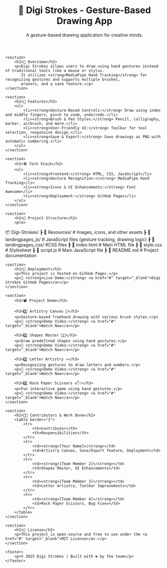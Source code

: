 <!DOCTYPE html>
<html lang="en">
<head>
    <meta charset="UTF-8">
    <meta name="viewport" content="width=device-width, initial-scale=1.0">
    <title>Digi Strokes - Gesture-Based Drawing App</title>

</head>
<body>
    <header>
        <h1>🎨 Digi Strokes - Gesture-Based Drawing App</h1>
        <p>A gesture-based drawing application for creative minds.</p>
    </header>

    <section>
        <h2>📌 Overview</h2>
        <p>Digi Strokes allows users to draw using hand gestures instead of traditional tools like a mouse or stylus.
           It utilizes <strong>MediaPipe Hand Tracking</strong> for recognizing gestures and supports multiple brushes,
           erasers, and a save feature.</p>
    </section>

    <section>
        <h2>🚀 Features</h2>
        <ul>
            <li><strong>Gesture-Based Controls:</strong> Draw using index and middle fingers, pinch to zoom, undo/redo.</li>
            <li><strong>Brush & Pen Styles:</strong> Pencil, calligraphy, marker, airbrush, and more.</li>
            <li><strong>User-Friendly UI:</strong> Toolbar for tool selection, responsive design.</li>
            <li><strong>Save & Export:</strong> Save drawings as PNG with automatic numbering.</li>
        </ul>
    </section>

    <section>
        <h2>🛠️ Tech Stack</h2>
        <ul>
            <li><strong>Frontend:</strong> HTML, CSS, JavaScript</li>
            <li><strong>Gesture Recognition:</strong> MediaPipe Hand Tracking</li>
            <li><strong>Icons & UI Enhancements:</strong> Font Awesome</li>
            <li><strong>Deployment:</strong> GitHub Pages</li>
        </ul>
    </section>

    <section>
        <h2>📂 Project Structure</h2>
        <pre>
📦 Digi-Strokes/
 ┣ 📂 Resources/          # Images, icons, and other assets
 ┣ 📂 landingpages_js/              # JavaScript files (gesture tracking, drawing logic)
 ┣ 📂 landingpages_css/              #CSS files
 ┣ 📜 index.html       # Main HTML file
 ┣ 📜 style.css        # Stylesheet
 ┣ 📜 script.js        # Main JavaScript file
 ┣ 📜 README.md        # Project documentation
        </pre>
    </section>

    <section>
        <h2>🚀 Deployment</h2>
        <p>This project is hosted on GitHub Pages.</p>
        <p>🔗 <strong>Live Demo:</strong> <a href="#" target="_blank">Digi Strokes GitHub Pages</a></p>
    </section>

    <section>
        <h2>📽️ Project Demo</h2>

        <h3>1️⃣ Artistry Canvas 🎨</h3>
        <p>Gesture-based freehand drawing with various brush styles.</p>
        <p>🎥 <strong>Demo Video:</strong> <a href="#" target="_blank">Watch Now</a></p>

        <h3>2️⃣ Shapes Master 🔺🔵</h3>
        <p>Draw predefined shapes using hand gestures.</p>
        <p>🎥 <strong>Demo Video:</strong> <a href="#" target="_blank">Watch Now</a></p>

        <h3>3️⃣ Letter Artistry ✍️</h3>
        <p>Recognizing gestures to draw letters and numbers.</p>
        <p>🎥 <strong>Demo Video:</strong> <a href="#" target="_blank">Watch Now</a></p>

        <h3>4️⃣ Rock Paper Scissors ✊✋✌️</h3>
        <p>Fun interactive game using hand gestures.</p>
        <p>🎥 <strong>Demo Video:</strong> <a href="#" target="_blank">Watch Now</a></p>
    </section>

    <section>
        <h2>👨‍💻 Contributors & Work Done</h2>
        <table border="1">
            <tr>
                <th>Contributor</th>
                <th>Responsibilities</th>
            </tr>
            <tr>
                <td><strong>[Your Name]</strong></td>
                <td>Artistry Canvas, Save/Export feature, Deployment</td>
            </tr>
            <tr>
                <td><strong>[Team Member 2]</strong></td>
                <td>Shapes Master, UI Enhancements</td>
            </tr>
            <tr>
                <td><strong>[Team Member 3]</strong></td>
                <td>Letter Artistry, Toolbar Improvements</td>
            </tr>
            <tr>
                <td><strong>[Team Member 4]</strong></td>
                <td>Rock Paper Scissors, Bug Fixes</td>
            </tr>
        </table>
    </section>

    <section>
        <h2>📜 License</h2>
        <p>This project is open-source and free to use under the <a href="#" target="_blank">MIT License</a>.</p>
    </section>

    <footer>
        <p>© 2025 Digi Strokes | Built with ❤️ by the team</p>
    </footer>
</body>
</html>
